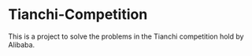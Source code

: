 # Tianchi-Competition
This is a project to solve the problems in the Tianchi competition hold by Alibaba. 
